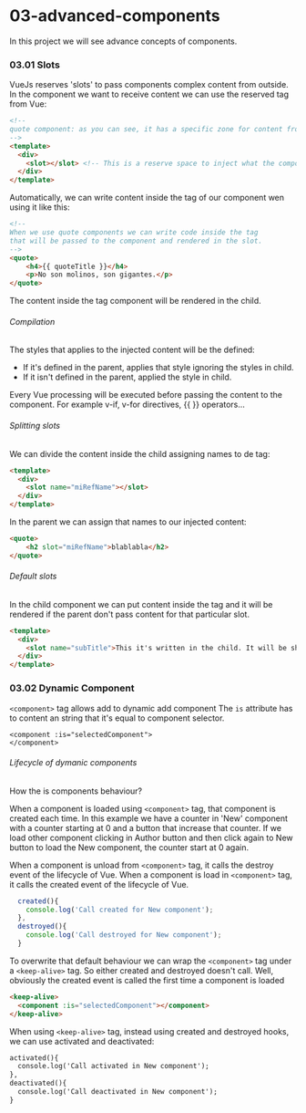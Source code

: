# 03-advanced-components

In this project we will see advance concepts of components.

### 03.01 Slots
VueJs reserves 'slots' to pass components complex content from outside. In the component we want to receive content we can use the reserved tag from Vue: <slot></slot>

```html
<!-- 
quote component: as you can see, it has a specific zone for content from the parent 
-->
<template>
  <div>
    <slot></slot> <!-- This is a reserve space to inject what the component will receive. -->
  </div>    
</template>
```

Automatically, we can write content inside the tag of our component wen using it like this:
```html
<!-- 
When we use quote components we can write code inside the tag 
that will be passed to the component and rendered in the slot. 
-->
<quote>
    <h4>{{ quoteTitle }}</h4>
    <p>No son molinos, son gigantes.</p>
</quote>
```
The content inside the tag component will be rendered in the child.

###### Compilation
The styles that applies to the injected content will be the defined:
 - If it's defined in the parent, applies that style ignoring the styles in child.
 - If it isn't defined in the parent, applied the style in child.

Every Vue processing will be executed before passing the content to the component. For example v-if, v-for directives, {{ }} operators...

###### Splitting slots

We can  divide the content inside the child assigning names to de <slot> tag:
```html
<template>
  <div>
    <slot name="miRefName"></slot>
  </div>    
</template>
```
In the parent we can assign that names to our injected content:
```html
<quote>
    <h2 slot="miRefName">blablabla</h2>
</quote>
```

###### Default slots
In the child component we can put content inside the <slot> tag and it will be rendered if the parent don't pass content for that particular slot.
```html
<template>
  <div>
    <slot name="subTitle">This it's written in the child. It will be shown as default if the parent don't specify subTitle slot</slot>
  </div>    
</template>
```

### 03.02 Dynamic Component

```<component>``` tag allows add to dynamic add component
The ```is``` attribute has to content an string that it's equal to component selector. 

```
<component :is="selectedComponent">        
</component>
```

###### Lifecycle of dymanic components

How the is components behaviour?

When a component is loaded using ```<component>``` tag, that component is created each time. In this example we have a counter in 'New' component with a counter starting at 0 and a button that increase that counter. If we load other component clicking in Author button and then click again to New button to load the New component, the counter start at 0 again.

When a component is unload from ```<component>``` tag, it calls the destroy event of the lifecycle of Vue. 
When a component is load in ```<component>``` tag, it calls the created event of the lifecycle of Vue.

```javascript
  created(){
    console.log('Call created for New component');
  },
  destroyed(){
    console.log('Call destroyed for New component');
  }
```

To overwrite that default behaviour we can wrap the ```<component>``` tag under a ```<keep-alive>``` tag. So either created and destroyed doesn't call. Well, obviously the created event is called the first time a component is loaded

```html
<keep-alive>
  <component :is="selectedComponent"></component>
</keep-alive>
```

When using ```<keep-alive>``` tag, instead using created and destroyed hooks, we can use activated and deactivated:

```html
activated(){
  console.log('Call activated in New component');
},
deactivated(){
  console.log('Call deactivated in New component');
}
```
